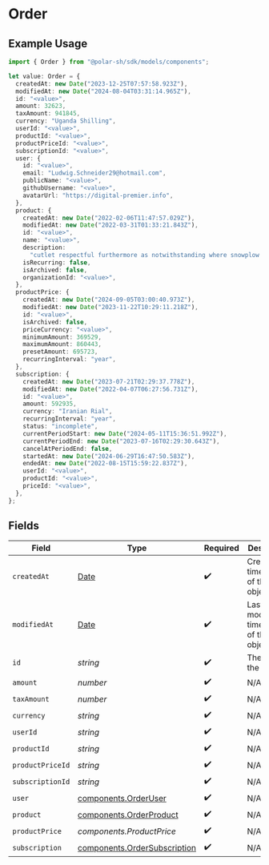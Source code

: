 # Order

## Example Usage

```typescript
import { Order } from "@polar-sh/sdk/models/components";

let value: Order = {
  createdAt: new Date("2023-12-25T07:57:58.923Z"),
  modifiedAt: new Date("2024-08-04T03:31:14.965Z"),
  id: "<value>",
  amount: 32623,
  taxAmount: 941845,
  currency: "Uganda Shilling",
  userId: "<value>",
  productId: "<value>",
  productPriceId: "<value>",
  subscriptionId: "<value>",
  user: {
    id: "<value>",
    email: "Ludwig.Schneider29@hotmail.com",
    publicName: "<value>",
    githubUsername: "<value>",
    avatarUrl: "https://digital-premier.info",
  },
  product: {
    createdAt: new Date("2022-02-06T11:47:57.029Z"),
    modifiedAt: new Date("2022-03-31T01:33:21.843Z"),
    id: "<value>",
    name: "<value>",
    description:
      "cutlet respectful furthermore as notwithstanding where snowplow modulo handy meaningfully",
    isRecurring: false,
    isArchived: false,
    organizationId: "<value>",
  },
  productPrice: {
    createdAt: new Date("2024-09-05T03:00:40.973Z"),
    modifiedAt: new Date("2023-11-22T10:29:11.218Z"),
    id: "<value>",
    isArchived: false,
    priceCurrency: "<value>",
    minimumAmount: 369529,
    maximumAmount: 860443,
    presetAmount: 695723,
    recurringInterval: "year",
  },
  subscription: {
    createdAt: new Date("2023-07-21T02:29:37.778Z"),
    modifiedAt: new Date("2022-04-07T06:27:56.731Z"),
    id: "<value>",
    amount: 592935,
    currency: "Iranian Rial",
    recurringInterval: "year",
    status: "incomplete",
    currentPeriodStart: new Date("2024-05-11T15:36:51.992Z"),
    currentPeriodEnd: new Date("2023-07-16T02:29:30.643Z"),
    cancelAtPeriodEnd: false,
    startedAt: new Date("2024-06-29T16:47:50.583Z"),
    endedAt: new Date("2022-08-15T15:59:22.837Z"),
    userId: "<value>",
    productId: "<value>",
    priceId: "<value>",
  },
};
```

## Fields

| Field                                                                                         | Type                                                                                          | Required                                                                                      | Description                                                                                   |
| --------------------------------------------------------------------------------------------- | --------------------------------------------------------------------------------------------- | --------------------------------------------------------------------------------------------- | --------------------------------------------------------------------------------------------- |
| `createdAt`                                                                                   | [Date](https://developer.mozilla.org/en-US/docs/Web/JavaScript/Reference/Global_Objects/Date) | :heavy_check_mark:                                                                            | Creation timestamp of the object.                                                             |
| `modifiedAt`                                                                                  | [Date](https://developer.mozilla.org/en-US/docs/Web/JavaScript/Reference/Global_Objects/Date) | :heavy_check_mark:                                                                            | Last modification timestamp of the object.                                                    |
| `id`                                                                                          | *string*                                                                                      | :heavy_check_mark:                                                                            | The ID of the object.                                                                         |
| `amount`                                                                                      | *number*                                                                                      | :heavy_check_mark:                                                                            | N/A                                                                                           |
| `taxAmount`                                                                                   | *number*                                                                                      | :heavy_check_mark:                                                                            | N/A                                                                                           |
| `currency`                                                                                    | *string*                                                                                      | :heavy_check_mark:                                                                            | N/A                                                                                           |
| `userId`                                                                                      | *string*                                                                                      | :heavy_check_mark:                                                                            | N/A                                                                                           |
| `productId`                                                                                   | *string*                                                                                      | :heavy_check_mark:                                                                            | N/A                                                                                           |
| `productPriceId`                                                                              | *string*                                                                                      | :heavy_check_mark:                                                                            | N/A                                                                                           |
| `subscriptionId`                                                                              | *string*                                                                                      | :heavy_check_mark:                                                                            | N/A                                                                                           |
| `user`                                                                                        | [components.OrderUser](../../models/components/orderuser.md)                                  | :heavy_check_mark:                                                                            | N/A                                                                                           |
| `product`                                                                                     | [components.OrderProduct](../../models/components/orderproduct.md)                            | :heavy_check_mark:                                                                            | N/A                                                                                           |
| `productPrice`                                                                                | *components.ProductPrice*                                                                     | :heavy_check_mark:                                                                            | N/A                                                                                           |
| `subscription`                                                                                | [components.OrderSubscription](../../models/components/ordersubscription.md)                  | :heavy_check_mark:                                                                            | N/A                                                                                           |